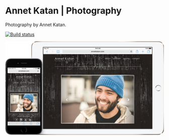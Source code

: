 # Annet Katan | Photography

Photography by Annet Katan.

[![Build status](https://ci.appveyor.com/api/projects/status/whq84wfs86j8bewa?svg=true)](https://ci.appveyor.com/project/OlegBurov/annetkatan-photography)

![](Example.jpg)
